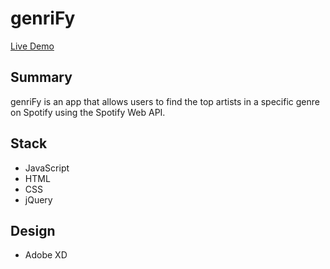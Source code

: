 # genriFy
[Live Demo](https://stephenparkhum.github.io/genriFy/)

## Summary
genriFy is an app that allows users to find the top artists in a specific genre on Spotify using the Spotify Web API.

## Stack
* JavaScript
* HTML 
* CSS
* jQuery

## Design
* Adobe XD

